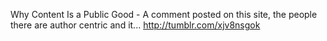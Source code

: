 Why Content Is a Public Good - A comment posted on this site, the people there are author centric and it... http://tumblr.com/xjv8nsgok
